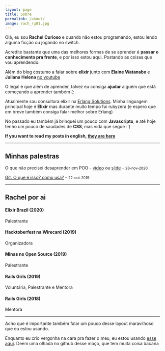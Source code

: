 ```yaml
---
layout: page
title: Sobre
permalink: /about/
image: rach_rg01.jpg
---
```


Olá, eu sou **Rachel Curioso** e quando não estou programando, estou lendo alguma ficção ou jogando no switch.

Acredito bastante que uma das melhores formas de se aprender é **passar o conhecimento pra frente**, e por isso estou aqui. Postando as coisas que vou aprendendo.

Além do blog costumo a falar sobre **elixir** junto com **Elaine Watanabe** e **Juliana Helena** [no youtube](https://www.youtube.com/elixirlaborg)

O legal é que além de aprender, talvez eu consiga **ajudar** alguém que está começando a aprender também (:

Atualmente sou consultora elixir na [Erlang Solutions](https://www.erlang-solutions.com/). Minha linguagem principal hoje é **Elixir** mas durante muito tempo fui rubyzera (e espero que em breve também consiga falar melhor sobre Erlang)

No passado eu também já brinquei um pouco com **Javascripto**, e até hoje tenho um pouco de saudades de **CSS**, mas vida que segue :'(

**If you want to read my posts in english, [they are here](https://dev.to/rachc)**

***
## Minhas palestras

O que não precisei desaprender em POO - [vídeo](https://youtu.be/bG8J9I2XPso?t=24646) ou 
[slide](https://speakerdeck.com/rachc/o-que-nao-precisei-desaprender-em-poo) - <small>28-nov-2020</small>

[Git. O que é isso? como usa?](https://speakerdeck.com/rachc/git-que-que-isso-como-usa) - <small>22-out-2019</small>

***
## Rachel por ai

#### Elixir Brazil (2020)
Palestrante

#### Hacktoberfest na Wirecard (2019)
Organizadora

#### Minas no Open Source (2019)
Palestrante

#### Rails Girls (2019)
Voluntária, Palestrante e Mentora

#### Rails Girls (2018)
Mentora

***

Acho que é importante também falar um pouco desse layout maravilhoso que eu estou usando.

Enquanto eu crio vergonha na cara pra fazer o meu, eu estou usando [esse aqui](https://github.com/artemsheludko/zolan). Deem uma olhada no github desse moço, que tem muita coisa bacana
